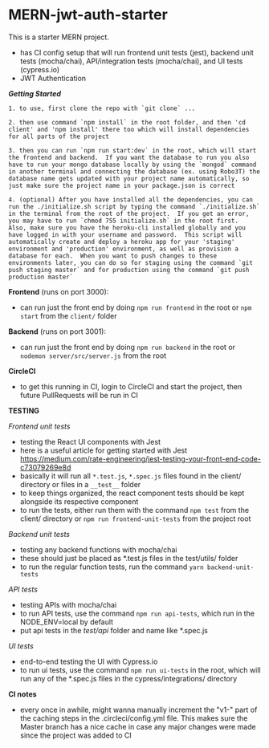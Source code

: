 # MERN-jwt-auth-starter

This is a starter MERN project.
- has CI config setup that will run frontend unit tests (jest), backend unit tests (mocha/chai), API/integration tests (mocha/chai), and UI tests (cypress.io)
- JWT Authentication

***Getting Started***

    1. to use, first clone the repo with `git clone` ...

    2. then use command `npm install` in the root folder, and then 'cd client' and 'npm install' there too which will install dependencies for all parts of the project

    3. then you can run `npm run start:dev` in the root, which will start the frontend and backend.  If you want the database to run you also have to run your mongo database locally by using the `mongod` command in another terminal and connecting the database (ex. using Robo3T) the database name gets updated with your project name automatically, so just make sure the project name in your package.json is correct

    4. (optional) After you have installed all the dependencies, you can run the ./initialize.sh script by typing the command `./initialize.sh` in the terminal from the root of the project.  If you get an error, you may have to run `chmod 755 initialize.sh` in the root first.  Also, make sure you have the heroku-cli installed globally and you have logged in with your username and password.  This script will automatically create and deploy a heroku app for your 'staging' environment and 'production' environment, as well as provision a database for each.  When you want to push changes to these environments later, you can do so for staging using the command `git push staging master` and for production using the command `git push production master`

**Frontend** (runs on port 3000):
- can run just the front end by doing `npm run frontend` in the root or `npm start` from the `client/` folder

**Backend** (runs on port 3001):
- can run just the front end by doing `npm run backend` in the root or `nodemon server/src/server.js` from the root

**CircleCI**
- to get this running in CI, login to CircleCI and start the project, then future PullRequests will be run in CI

**TESTING**

*Frontend unit tests*
- testing the React UI components with Jest
- here is a useful article for getting started with Jest https://medium.com/rate-engineering/jest-testing-your-front-end-code-c73079269e8d
- basically it will run all `*.test.js`, `*.spec.js` files found in the client/ directory or files in a `__test__` folder
- to keep things organized, the react component tests should be kept alongside its respective component
- to run the tests, either run them with the command `npm test` from the client/ directory or `npm run frontend-unit-tests` from the project root

*Backend unit tests*
- testing any backend functions with mocha/chai
- these should just be placed as *.test.js files in the test/utils/ folder
- to run the regular function tests, run the command `yarn backend-unit-tests`

*API tests*
- testing APIs with mocha/chai
- to run API tests, use the command `npm run api-tests`, which run in the NODE_ENV=local by default
- put api tests in the _test/api_ folder  and name like *.spec.js

*UI tests*
- end-to-end testing the UI with Cypress.io
- to run ui tests, use the command `npm run ui-tests` in the root, which will run any of the *.spec.js files in the cypress/integrations/ directory

**CI notes**
- every once in awhile, might wanna manually increment the "v1-" part of the caching steps in the .circleci/config.yml file.  This makes sure the Master branch has a nice cache in case any major changes were made since the project was added to CI